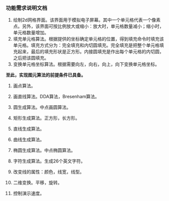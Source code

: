 ### **功能需求说明文档**

1. 绘制2d网格界面。该界面用于模拟电子屏幕。其中一个单元格代表一个像素点。另外，该界面可按比例放大或缩小：放大时，单元格数量减小；缩小时，单元格数量增加。
2. 填充单元格算法。根据提供的坐标确定单元格的位置，得到填充命令时填充该单元格。填充方式分为：完全填充和内切圆填充。完全填充是把整个单元格填充起来，最后的填充形状是正方形。内接圆填充是作出每个单元格的内切圆，之后把该圆填充。
3. 变换单元格坐标算法。根据需要向左，向右，向上，向下变换单元格坐标。

**至此，实现图元算法的前提条件已具备。**

1. 画点算法。

2. 画直线算法。DDA算法，Bresenham算法。

3. 圆生成算法。中点画圆算法。

4. 矩形生成算法。正方形，长方形。

5. 直线生成算法。

6. 曲线生成算法。

7. 椭圆生成算法。中点椭圆算法。

8. 字符生成算法。生成26个英文字符。

9. 改变线的属性：颜色，线宽，线型。

10. 二维变换。平移，旋转。

11. 控制演示速度。

    ​

    ​

    ​

